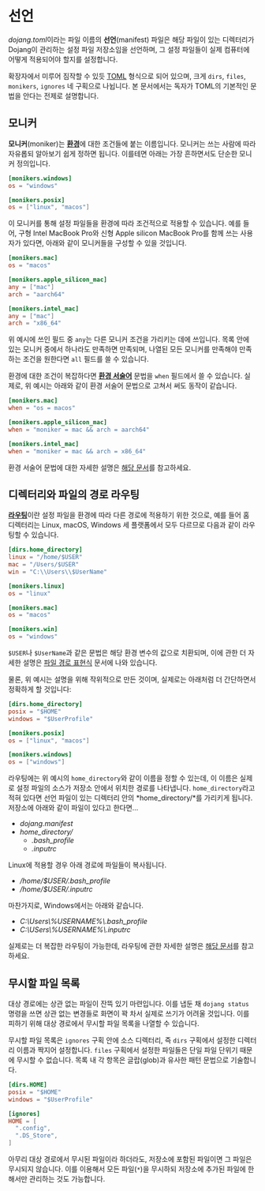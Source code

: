 선언
====

*dojang.toml*이라는 파일 이름의 **선언**(manifest) 파일은 해당 파일이 있는
디렉터리가 Dojang이 관리하는 설정 파일 저장소임을 선언하며,
그 설정 파일들이 실제 컴퓨터에 어떻게 적용되어야 할지를 설정합니다.

확장자에서 미루어 짐작할 수 있듯 [TOML] 형식으로 되어 있으며,
크게 `dirs`, `files`, `monikers`, `ignores` 네 구획으로 나뉩니다.
본 문서에서는 독자가 TOML의 기본적인 문법을 안다는 전제로 설명합니다.

[TOML]: https://toml.io/


모니커
------

**모니커**(moniker)는 [**환경**](environment.ko.md)에 대한 조건들에 붙는
이름입니다.  모니커는 쓰는 사람에 따라 자유롭되 알아보기 쉽게 정하면 됩니다.
이를테면 아래는 가장 흔하면서도 단순한 모니커 정의입니다.

~~~~ toml
[monikers.windows]
os = "windows"

[monikers.posix]
os = ["linux", "macos"]
~~~~

이 모니커를 통해 설정 파일들을 환경에 따라 조건적으로 적용할 수 있습니다.
예를 들어, 구형 Intel MacBook Pro와 신형 Apple silicon MacBook Pro를 함께 쓰는
사용자가 있다면, 아래와 같이 모니커들을 구성할 수 있을 것입니다.

~~~~ toml
[monikers.mac]
os = "macos"

[monikers.apple_silicon_mac]
any = ["mac"]
arch = "aarch64"

[monikers.intel_mac]
any = ["mac"]
arch = "x86_64"
~~~~

위 예시에 쓰인 필드 중 `any`는 다른 모니커 조건을 가리키는 데에 쓰입니다.
목록 안에 있는 모니커 중에서 하나라도 만족하면 만족되며, 나열된 모든 모니커를
만족해야 만족하는 조건을 원한다면 `all` 필드를 쓸 수 있습니다.

환경에 대한 조건이 복잡하다면 [**환경 서술어**](environment-predicate.ko.md)
문법을 `when` 필드에서 쓸 수 있습니다.  실제로, 위 예시는 아래와 같이 환경
서술어 문법으로 고쳐서 써도 동작이 같습니다.

~~~~ toml
[monikers.mac]
when = "os = macos"

[monikers.apple_silicon_mac]
when = "moniker = mac && arch = aarch64"

[monikers.intel_mac]
when = "moniker = mac && arch = x86_64"
~~~~

환경 서술어 문법에 대한 자세한 설명은 [해당 문서](environment-predicate.ko.md)를
참고하세요.


디렉터리와 파일의 경로 라우팅
-----------------------------

[**라우팅**](routing.ko.md)이란 설정 파일을 환경에 따라 다른 경로에 적용하기
위한 것으로, 예를 들어 홈 디렉터리는 Linux, macOS, Windows 세 플랫폼에서 모두
다르므로 다음과 같이 라우팅할 수 있습니다.

~~~~ toml
[dirs.home_directory]
linux = "/home/$USER"
mac = "/Users/$USER"
win = "C:\\Users\\$UserName"

[monikers.linux]
os = "linux"

[monikers.mac]
os = "macos"

[monikers.win]
os = "windows"
~~~~

`$USER`나 `$UserName`과 같은 문법은 해당 환경 변수의 값으로 치환되며,
이에 관한 더 자세한 설명은 [파일 경로 표현식](file-path-expression.ko.md)
문서에 나와 있습니다.

물론, 위 예시는 설명을 위해 작위적으로 만든 것이며,
실제로는 아래처럼 더 간단하면서 정확하게 할 것입니다:

~~~~ toml
[dirs.home_directory]
posix = "$HOME"
windows = "$UserProfile"

[monikers.posix]
os = ["linux", "macos"]

[monikers.windows]
os = ["windows"]
~~~~

라우팅에는 위 예시의 `home_directory`와 같이 이름을 정할 수 있는데,
이 이름은 실제로 설정 파일의 소스가 저장소 안에서 위치한 경로를 나타냅니다.
`home_directory`라고 적혀 있다면 선언 파일이 있는 디렉터리 안의
*home_directory/*를 가리키게 됩니다. 저장소에 아래와 같이 파일이 있다고 한다면…

- *dojang.manifest*
- *home_directory/*
    - *.bash_profile*
    - *.inputrc*

Linux에 적용할 경우 아래 경로에 파일들이 복사됩니다.

- */home/$USER/.bash_profile*
- */home/$USER/.inputrc*

마찬가지로, Windows에서는 아래와 같습니다.

- *C:\Users\\%USERNAME%\\.bash_profile*
- *C:\USers\\%USERNAME%\\.inputrc*

실제로는 더 복잡한 라우팅이 가능한데, 라우팅에 관한 자세한 설명은 [해당
문서](routing.ko.md)를 참고하세요.


무시할 파일 목록
----------------

대상 경로에는 상관 없는 파일이 잔뜩 있기 마련입니다.  이를 냅둔 채
`dojang status` 명령을 쓰면 상관 없는 변경들로 화면이 꽉 차서 실제로 쓰기가
어려울 것입니다.  이를 피하기 위해 대상 경로에서 무시할 파일 목록을 나열할
수 있습니다.

무시할 파일 목록은 `ignores` 구획 안에 소스 디렉터리, 즉 `dirs` 구획에서 설정한
디렉터리 이름과 짝지어 설정합니다.  `files` 구획에서 설정한 파일들은 단일 파일
단위기 때문에 무시할 수 없습니다.  목록 내 각 항목은 글랍(glob)과 유사한 패턴
문법으로 기술합니다.

~~~~ toml
[dirs.HOME]
posix = "$HOME"
windows = "$UserProfile"

[ignores]
HOME = [
  ".config",
  ".DS_Store",
]
~~~~

아무리 대상 경로에서 무시된 파일이라 하더라도, 저장소에 포함된 파일이면
그 파일은 무시되지 않습니다.  이를 이용해서 모든 파일(`*`)을 무시하되 저장소에
추가된 파일에 한해서만 관리하는 것도 가능합니다.


<!-- cSpell:ignore inputrc -->

